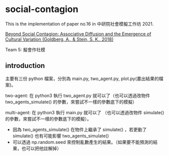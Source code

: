 # social-contagion
This is the implementation of paper no.16 in 中研院社會模擬工作坊 2021.

[Beyond Social Contagion: Associative Diffusion and the Emergence of Cultural Variation (Goldberg, A., & Stein, S. K., 2018)](https://journals.sagepub.com/doi/pdf/10.1177/0003122418797576)

Team 5: 擬會作社模

## introduction
主要有三份 python 檔案，分別為 main.py, two_agent.py, plot.py(畫出結果的檔案)。

two-agent: 在 python3 執行 two_agent.py 就可以了（也可以透過改物件 two_agents_simulate() 的參數，來嘗試不一樣的參數底下的模擬）

multi-agent:  在 python3 執行 main.py 就可以了 （也可以透過改物件 simulate() 的參數，來嘗試不一樣的參數底下的模擬）。

* 因為 two_agents_simulate() 在物件上繼承了 simulate() ，若更動了 simulate() 也有可能影響 two_agents_simulate()
* 可以透過 np.random.seed 來控制亂數產生的結果。（如果要不能預測的結果，也可以把他註解掉）
